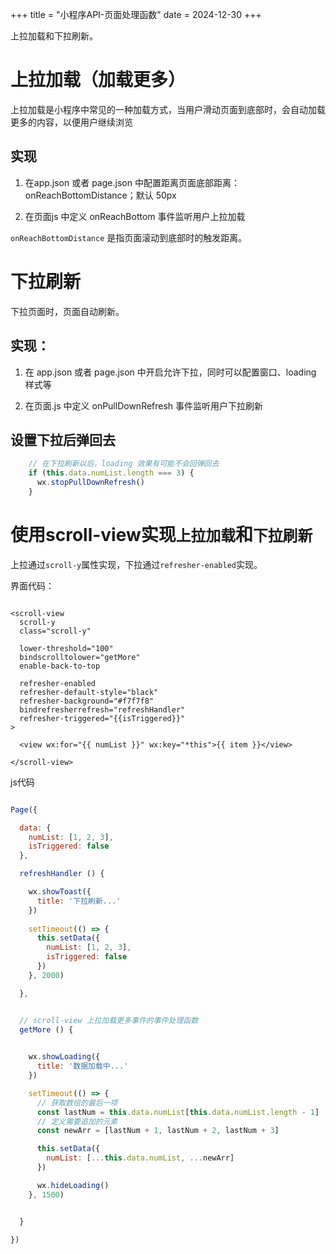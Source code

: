 +++
title = "小程序API-页面处理函数"
date = 2024-12-30
+++

上拉加载和下拉刷新。

# 上拉加载（加载更多）

上拉加载是小程序中常见的一种加载方式，当用户滑动页面到底部时，会自动加载更多的内容，以便用户继续浏览

## 实现

1. 在app.json 或者 page.json 中配置距离页面底部距离：onReachBottomDistance；默认 50px

2. 在页面js 中定义 onReachBottom 事件监听用户上拉加载 

`onReachBottomDistance` 是指页面滚动到底部时的触发距离。


# 下拉刷新

下拉页面时，页面自动刷新。

## 实现：

1. 在 app.json 或者 page.json 中开启允许下拉，同时可以配置窗口、loading 样式等

2. 在页面.js 中定义 onPullDownRefresh 事件监听用户下拉刷新

## 设置下拉后弹回去

```js
    // 在下拉刷新以后，loading 效果有可能不会回弹回去
    if (this.data.numList.length === 3) {
      wx.stopPullDownRefresh()
    }
```

# 使用scroll-view实现`上拉加载`和`下拉刷新`

上拉通过`scroll-y`属性实现，下拉通过`refresher-enabled`实现。

界面代码：

```wxml

<scroll-view
  scroll-y
  class="scroll-y"

  lower-threshold="100"
  bindscrolltolower="getMore"
  enable-back-to-top

  refresher-enabled
  refresher-default-style="black"
  refresher-background="#f7f7f8"
  bindrefresherrefresh="refreshHandler"
  refresher-triggered="{{isTriggered}}"
>
  
  <view wx:for="{{ numList }}" wx:key="*this">{{ item }}</view>

</scroll-view>
```

js代码

```js

Page({

  data: {
    numList: [1, 2, 3],
    isTriggered: false
  },

  refreshHandler () {

    wx.showToast({
      title: '下拉刷新...'
    })
    
    setTimeout(() => {
      this.setData({
        numList: [1, 2, 3],
        isTriggered: false
      })
    }, 2000)

  },


  // scroll-view 上拉加载更多事件的事件处理函数
  getMore () {

    
    wx.showLoading({
      title: '数据加载中...'
    })

    setTimeout(() => {
      // 获取数组的最后一项
      const lastNum = this.data.numList[this.data.numList.length - 1]
      // 定义需要追加的元素
      const newArr = [lastNum + 1, lastNum + 2, lastNum + 3]

      this.setData({
        numList: [...this.data.numList, ...newArr]
      })

      wx.hideLoading()
    }, 1500)


  }

})


```

